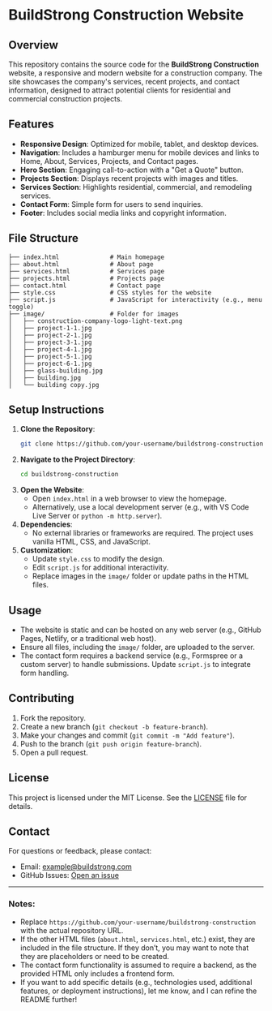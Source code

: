# BuildStrong Construction Website

## Overview
This repository contains the source code for the **BuildStrong Construction** website, a responsive and modern website for a construction company. The site showcases the company's services, recent projects, and contact information, designed to attract potential clients for residential and commercial construction projects.

## Features
- **Responsive Design**: Optimized for mobile, tablet, and desktop devices.
- **Navigation**: Includes a hamburger menu for mobile devices and links to Home, About, Services, Projects, and Contact pages.
- **Hero Section**: Engaging call-to-action with a "Get a Quote" button.
- **Projects Section**: Displays recent projects with images and titles.
- **Services Section**: Highlights residential, commercial, and remodeling services.
- **Contact Form**: Simple form for users to send inquiries.
- **Footer**: Includes social media links and copyright information.

## File Structure
```
├── index.html              # Main homepage
├── about.html              # About page
├── services.html           # Services page
├── projects.html           # Projects page
├── contact.html            # Contact page
├── style.css               # CSS styles for the website
├── script.js               # JavaScript for interactivity (e.g., menu toggle)
├── image/                  # Folder for images
│   ├── construction-company-logo-light-text.png
│   ├── project-1-1.jpg
│   ├── project-2-1.jpg
│   ├── project-3-1.jpg
│   ├── project-4-1.jpg
│   ├── project-5-1.jpg
│   ├── project-6-1.jpg
│   ├── glass-building.jpg
│   ├── building.jpg
│   └── building copy.jpg
```

## Setup Instructions
1. **Clone the Repository**:
   ```bash
   git clone https://github.com/your-username/buildstrong-construction.git
   ```
2. **Navigate to the Project Directory**:
   ```bash
   cd buildstrong-construction
   ```
3. **Open the Website**:
   - Open `index.html` in a web browser to view the homepage.
   - Alternatively, use a local development server (e.g., with VS Code Live Server or `python -m http.server`).
4. **Dependencies**:
   - No external libraries or frameworks are required. The project uses vanilla HTML, CSS, and JavaScript.
5. **Customization**:
   - Update `style.css` to modify the design.
   - Edit `script.js` for additional interactivity.
   - Replace images in the `image/` folder or update paths in the HTML files.

## Usage
- The website is static and can be hosted on any web server (e.g., GitHub Pages, Netlify, or a traditional web host).
- Ensure all files, including the `image/` folder, are uploaded to the server.
- The contact form requires a backend service (e.g., Formspree or a custom server) to handle submissions. Update `script.js` to integrate form handling.

## Contributing
1. Fork the repository.
2. Create a new branch (`git checkout -b feature-branch`).
3. Make your changes and commit (`git commit -m "Add feature"`).
4. Push to the branch (`git push origin feature-branch`).
5. Open a pull request.

## License
This project is licensed under the MIT License. See the [LICENSE](LICENSE) file for details.

## Contact
For questions or feedback, please contact:
- Email: example@buildstrong.com
- GitHub Issues: [Open an issue](https://github.com/your-username/buildstrong-construction/issues)

---

### Notes:
- Replace `https://github.com/your-username/buildstrong-construction` with the actual repository URL.
- If the other HTML files (`about.html`, `services.html`, etc.) exist, they are included in the file structure. If they don’t, you may want to note that they are placeholders or need to be created.
- The contact form functionality is assumed to require a backend, as the provided HTML only includes a frontend form.
- If you want to add specific details (e.g., technologies used, additional features, or deployment instructions), let me know, and I can refine the README further!
